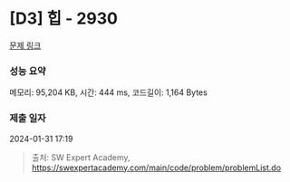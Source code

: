 # [D3] 힙 - 2930 

[문제 링크](https://swexpertacademy.com/main/code/problem/problemDetail.do?contestProbId=AV-Tj7ya3jYDFAXr) 

### 성능 요약

메모리: 95,204 KB, 시간: 444 ms, 코드길이: 1,164 Bytes

### 제출 일자

2024-01-31 17:19



> 출처: SW Expert Academy, https://swexpertacademy.com/main/code/problem/problemList.do